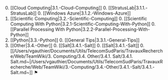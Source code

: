 0. [[Cloud Computing|3.1.-Cloud-Computing]]
    0. [[StratusLab|3.1.1.-StratusLab]]
    0. [[Windows Azure|3.1.2.-Windows-Azure]]
0. [[Scientific Computing|3.2.-Scientific-Computing]]
    0. [[Scientific Computing With Python|3.2.1-Scientific-Computing-With-Python]]
    0. [[Parallel Processing With Python|3.2.2-Parallel-Processing-With-Python]]
0. [[Python|3.3.-Python]]
    0. [[General Tips|3.3.1.-General-Tips]]
0. [[Other|3.4.-Other]]
    0. [[Salt|3.4.1.-Salt]]
        0. [[Salt|3.4.1.-Salt]]
        0. [[/Users/vgauthier/Documents/Utils/TelecomSudParis/TravauxRecherche/Web/TeamWiki/3. Computing/3.4. Other/3.4.1. Salt/3.4.1. Salt.md~|/Users/vgauthier/Documents/Utils/TelecomSudParis/TravauxRecherche/Web/TeamWiki/3.-Computing/3.4.-Other/3.4.1.-Salt/3.4.1.-Salt.md~]] ⚑
